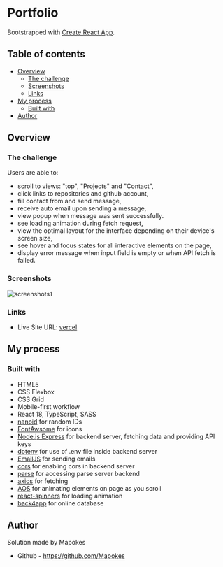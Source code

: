# Portfolio

Bootstrapped with [Create React App](https://github.com/facebook/create-react-app).

## Table of contents

- [Overview](#overview)
  - [The challenge](#the-challenge)
  - [Screenshots](#screenshots)
  - [Links](#links)
- [My process](#my-process)
  - [Built with](#built-with)
- [Author](#author)

## Overview

### The challenge

Users are able to:

- scroll to views: "top", "Projects" and "Contact",
- click links to repositories and github account,
- fill contact from and send message,
- receive auto email upon sending a message,
- view popup when message was sent successfully.
- see loading animation during fetch request,
- view the optimal layout for the interface depending on their device's screen size,
- see hover and focus states for all interactive elements on the page,
- display error message when input field is empty or when API fetch is failed.

### Screenshots

![screenshots1](https://i.postimg.cc/p2hSysqS/1.jpg)

### Links

- Live Site URL: [vercel](https://mapokes.vercel.app/)

## My process

### Built with

- HTML5
- CSS Flexbox
- CSS Grid
- Mobile-first workflow
- React 18, TypeScript, SASS
- [nanoid](https://www.npmjs.com/package/nanoid) for random IDs
- [FontAwsome](https://fontawesome.com/icons) for icons
- [Node.js Express](https://expressjs.com/) for backend server, fetching data and providing API keys
- [dotenv](https://www.npmjs.com/package/dotenv) for use of .env file inside backend server
- [EmailJS](https://www.emailjs.com/) for sending emails
- [cors](https://www.npmjs.com/package/cors) for enabling cors in backend server
- [parse](https://www.npmjs.com/package/parse) for accessing parse server backend
- [axios](https://www.npmjs.com/package/axios) for fetching
- [AOS](https://www.npmjs.com/package/aos) for animating elements on page as you scroll
- [react-spinners](https://www.npmjs.com/package/react-spinners) for loading animation
- [back4app](https://www.back4app.com/) for online database

## Author

Solution made by Mapokes

- Github - https://github.com/Mapokes
